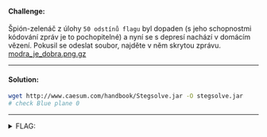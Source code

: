 #### Challenge:

Špión-zelenáč z úlohy `50 odstínů flagu` byl dopaden (s jeho schopnostmi kódování zpráv je to pochopitelné) a nyní se s depresí nachází v domácím vězení. Pokusil se odeslat soubor, najděte v něm skrytou zprávu. [modra_je_dobra.png.gz](./modra_je_dobra.png.gz ":ignore")

---

#### Solution:

```bash
wget http://www.caesum.com/handbook/Stegsolve.jar -O stegsolve.jar
# check Blue plane 0
```

---

<details><summary>FLAG:</summary>

```
flag{Larry_Page-4932}
```

</details>
